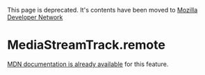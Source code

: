 This page is deprecated. It's contents have been moved to [Mozilla Developer Network](https://developer.mozilla.org/en-US/)

# MediaStreamTrack.remote

[MDN documentation is already available](https://developer.mozilla.org/en-US/docs/Web/API/MediaStreamTrack/remote) for this feature.
